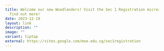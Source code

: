 ```yaml
---
title: Welcome our new Woodlanders! Visit the Sec 1 Registration microsite to
  find out more!
date: 2023-12-19
layout: link
description: ""
image: ""
variant: tiptap
external: https://sites.google.com/moe.edu.sg/sec1registration
---
```

